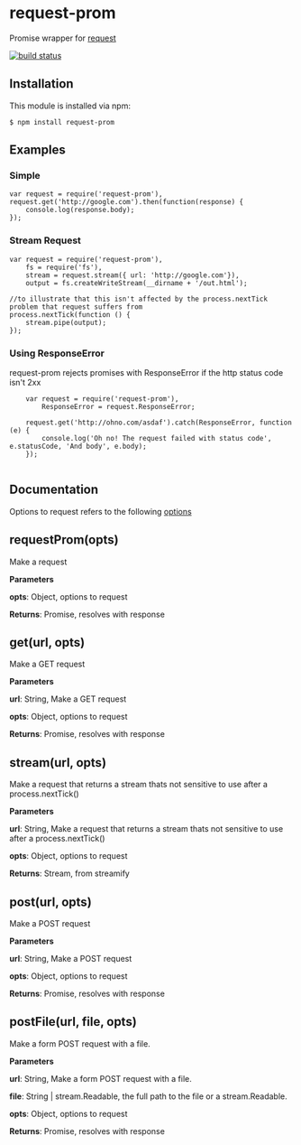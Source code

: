 # request-prom

Promise wrapper for [request](https://github.com/mikeal/request)

[![build status](https://secure.travis-ci.org/martinj/node-request-prom.png)](http://travis-ci.org/martinj/node-request-prom)

## Installation

This module is installed via npm:

	$ npm install request-prom


## Examples


### Simple

```
var request = require('request-prom'),
request.get('http://google.com').then(function(response) {
	console.log(response.body);
});

```


### Stream Request

```
var request = require('request-prom'),
	fs = require('fs'),
	stream = request.stream({ url: 'http://google.com'}),
	output = fs.createWriteStream(__dirname + '/out.html');

//to illustrate that this isn't affected by the process.nextTick problem that request suffers from
process.nextTick(function () {
	stream.pipe(output);
});

```

### Using ResponseError

request-prom rejects promises with ResponseError if the http status code isn't 2xx
 

```
	var request = require('request-prom'),
		ResponseError = request.ResponseError; 
	
	request.get('http://ohno.com/asdaf').catch(ResponseError, function (e) {
		console.log('Oh no! The request failed with status code', e.statusCode, 'And body', e.body);
	});
	
```

## Documentation

Options to request refers to the following [options](https://github.com/mikeal/request#requestoptions-callback) 

requestProm(opts) 
-----------------------------
Make a request

**Parameters**

**opts**: Object, options to request

**Returns**: Promise, resolves with response

get(url, opts) 
-----------------------------
Make a GET request

**Parameters**

**url**: String, Make a GET request

**opts**: Object, options to request

**Returns**: Promise, resolves with response

stream(url, opts) 
-----------------------------
Make a request that returns a stream thats not sensitive to use after a process.nextTick()

**Parameters**

**url**: String, Make a request that returns a stream thats not sensitive to use after a process.nextTick()

**opts**: Object, options to request

**Returns**: Stream, from streamify

post(url, opts) 
-----------------------------
Make a POST request

**Parameters**

**url**: String, Make a POST request

**opts**: Object, options to request

**Returns**: Promise, resolves with response

postFile(url, file, opts) 
-----------------------------
Make a form POST request with a file.

**Parameters**

**url**: String, Make a form POST request with a file.

**file**: String | stream.Readable, the full path to the file or a stream.Readable.

**opts**: Object, options to request

**Returns**: Promise, resolves with response

